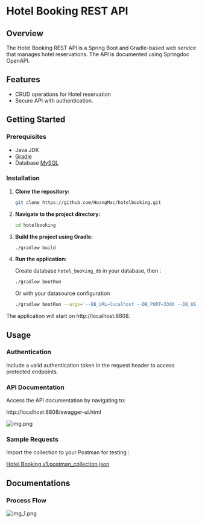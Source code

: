 # Hotel Booking REST API

## Overview

The Hotel Booking REST API is a Spring Boot and Gradle-based web service that manages hotel reservations. The API is documented using Springdoc OpenAPI.

## Features

- CRUD operations for Hotel reservation
- Secure API with authentication.

## Getting Started

### Prerequisites

- Java JDK
- [Gradle](https://gradle.org/install/)
- Database [MySQL](https://www.mysql.com/)

### Installation

1. **Clone the repository:**

   ```bash
   git clone https://github.com/HoangMac/hotelbooking.git

2. **Navigate to the project directory:**

    ```bash
    cd hotelbooking

3. **Build the project using Gradle:**

    ```bash
    ./gradlew build

4. **Run the application:**
   
   Create database `hotel_booking_db` in your database, then :

    ```bash
   ./gradlew bootRun
   ```
   Or with your datasource configuration 
    ```bash
   ./gradlew bootRun --args='--DB_URL=localhost --DB_PORT=3306 --DB_USER=root --DB_PWD=root'
   ```

The application will start on http://localhost:8808.


## Usage
### Authentication
Include a valid authentication token in the request header to access protected endpoints.

### API Documentation
Access the API documentation by navigating to:

http://localhost:8808/swagger-ui.html


![img.png](img.png)

### Sample Requests
Import the collection to your Postman for testing :

[Hotel Booking v1.postman_collection.json](https://github.com/HoangMac/hotelbooking/blob/main/Hotel%20Booking%20v1.postman_collection.json)


## Documentations
### Process Flow
![img_1.png](img_1.png)

